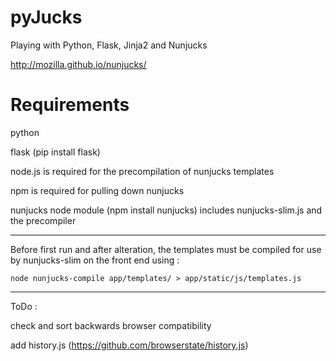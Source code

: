 pyJucks
=======

Playing with Python, Flask, Jinja2 and Nunjucks 

http://mozilla.github.io/nunjucks/


Requirements
============

python

flask (pip install flask)

node.js is required for the precompilation of nunjucks templates

npm is required for pulling down nunjucks

nunjucks node module (npm install nunjucks) includes nunjucks-slim.js and the precompiler


------------


Before first run and after alteration, the templates must be compiled for use by nunjucks-slim on the front end using :

    node nunjucks-compile app/templates/ > app/static/js/templates.js


------------


ToDo :

check and sort backwards browser compatibility

add history.js (https://github.com/browserstate/history.js)


